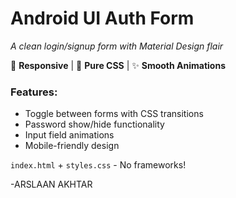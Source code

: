 # Android UI Auth Form  
*A clean login/signup form with Material Design flair*  

📱 **Responsive** | 🎨 **Pure CSS** | ✨ **Smooth Animations**  

### Features:  
- Toggle between forms with CSS transitions  
- Password show/hide functionality  
- Input field animations  
- Mobile-friendly design  

`index.html` + `styles.css` - No frameworks!  

-ARSLAAN AKHTAR  

